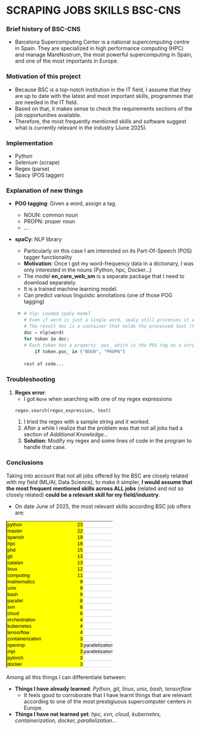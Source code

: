 # SCRAPING JOBS SKILLS BSC-CNS
### Brief history of BSC-CNS
+ Barcelona Supercomputing Center is a national supercomputing centre in Spain. They are specialized in high performance computing (HPC) and manage MareNostrum, the most powerful supercomputing in Spain, and one of the most importants in Europe.
### Motivation of this project
+ Because BSC is a top-notch institution in the IT field, I assume that they are up to date with the latest and most important skills, programmes that are needed in the IT field.
+ Based on that, it makes sense to check the requirements sections of the job opportunities available.
+ Therefore, the most frequently mentioned skills and software suggest what is currently relevant in the industry (June 2025).
### Implementation
+ Python
+ Selenium (scrape)
+ Regex (parse)
+ Spacy (POS tagger)
### Explanation of new things
+ **POG tagging**: Given a word, assign a tag.
  + NOUN: common noun
  + PROPN: proper noun
  + ...
   
+ **spaCy**: NLP library
  + Particularly on this case I am interested on its Part-Of-Speech (POS) tagger functionality
  + **Motivation**: Once I got my word-frequency data in a dictionary, I was only interested in the nouns (Python, hpc, Docker...)
  + The model **en_core_web_sm** is a separate package that I need to download separately.
  + It is a trained machine learning model. 
  + Can predict various linguistic annotations (one of those POG tagging)
  + ```py
    # nlp: Loaded spaCy model
    # Even if word is just a single word, spaCy still processes it as a document
    # The result doc is a container that holds the processed text (tokenized)
    doc = nlp(word) 
    for token in doc:
    # Each token has a property  pos_ which is the POS tag as a string
        if token.pos_ in ("NOUN", "PROPN")
    
    rest of code...
    ```
### Troubleshooting
1. **Regex error**:
   + I got `None` when searching with one of my regex expressions 
   ```py
   regex.search(regex_expression, text)
   ``` 
   1. I tried the regex with a sample string and it worked. 
   2. After a while I realize that the problem was that not all jobs had a section of *Additional Knowledge...* 
   3. **Solution**: Modify my regex and some lines of code in the program to handle that case. 

### Conclusions
Taking into account that not all jobs offered by the BSC are closely related with my field (ML/AI, Data Science), to make it simpler, **I would assume that the most frequent mentioned skills across ALL jobs** (related and not so closely related) **could be a relevant skill for my field/industry**.
+ On date June of 2025, the most relevant skills according BSC job offers are:
  
![ImportantThings](MostImportantThings.png)

Among all this things I can differentiate between:
+ **Things I have already learned**: *Python, git, linux, unix, bash, tensorflow*
  + It feels good to corroborate that I have learnt things that are relevant according to one of the most prestigiuous supercomputer centers in Europe.
+ **Things I have not learned yet**: *hpc, svn, cloud, kubernetes, containerization, docker, parallelization...*